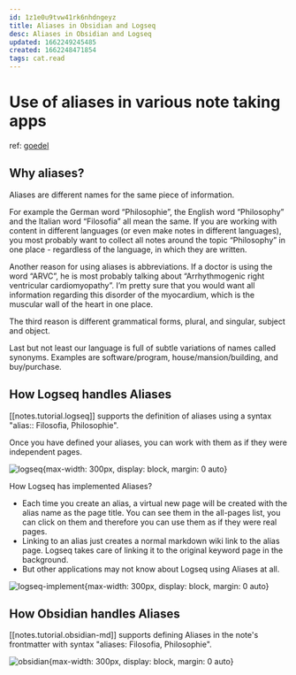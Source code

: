 ```yaml
---
id: 1z1e0u9tvw41rk6nhdngeyz
title: Aliases in Obsidian and Logseq
desc: Aliases in Obsidian and Logseq
updated: 1662249245485
created: 1662248471854
tags: cat.read
---
```

# Use of aliases in various note taking apps

ref: [goedel](https://www.goedel.io/p/the-importance-of-aliases)

## Why aliases?

Aliases are different names for the same piece of information.

For example the German word “Philosophie”, the English word “Philosophy” and the Italian word “Filosofia” all mean the same. If you are working with content in different languages (or even make notes in different languages), you most probably want to collect all notes around the topic “Philosophy” in one place - regardless of the language, in which they are written.

Another reason for using aliases is abbreviations. If a doctor is using the word “ARVC”, he is most probably talking about “Arrhythmogenic right ventricular cardiomyopathy”. I’m pretty sure that you would want all information regarding this disorder of the myocardium, which is the muscular wall of the heart in one place.

The third reason is different grammatical forms, plural, and singular, subject and object.

Last but not least our language is full of subtle variations of names called synonyms. Examples are software/program, house/mansion/building, and buy/purchase.

## How Logseq handles Aliases

[[notes.tutorial.logseq]] supports the definition of aliases using a syntax "alias:: Filosofia, Philosophie".

Once you have defined your aliases, you can work with them as if they were independent pages.

![logseq](https://substackcdn.com/image/fetch/w_1456,c_limit,f_webp,q_auto:good,fl_progressive:steep/https%3A%2F%2Fbucketeer-e05bbc84-baa3-437e-9518-adb32be77984.s3.amazonaws.com%2Fpublic%2Fimages%2Fc8bc4656-d696-46ac-a4ae-3992211e9031_1358x566.png){max-width: 300px, display: block, margin: 0 auto}

How Logseq has implemented Aliases? 
- Each time you create an alias, a virtual new page will be created with the alias name as the page title. You can see them in the all-pages list, you can click on them and therefore you can use them as if they were real pages. 
- Linking to an alias just creates a normal markdown wiki link to the alias page. Logseq takes care of linking it to the original keyword page in the background.
- But other applications may not know about Logseq using Aliases at all.

![logseq-implement](https://substackcdn.com/image/fetch/w_1456,c_limit,f_webp,q_auto:good,fl_progressive:steep/https%3A%2F%2Fbucketeer-e05bbc84-baa3-437e-9518-adb32be77984.s3.amazonaws.com%2Fpublic%2Fimages%2Fa93d38f2-4912-427d-9d33-76396b110f76_2366x1164.png){max-width: 300px, display: block, margin: 0 auto}

## How Obsidian handles Aliases

[[notes.tutorial.obsidian-md]] supports defining Aliases in the note's frontmatter with syntax "aliases: Filosofia, Philosophie".

![obsidian](https://substackcdn.com/image/fetch/w_1456,c_limit,f_webp,q_auto:good,fl_progressive:steep/https%3A%2F%2Fbucketeer-e05bbc84-baa3-437e-9518-adb32be77984.s3.amazonaws.com%2Fpublic%2Fimages%2F618e2b1b-8ce1-4c16-a30b-4268ff720512_2228x604.png){max-width: 300px, display: block, margin: 0 auto}
